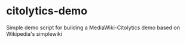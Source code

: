 # citolytics-demo
Simple demo script for building a MediaWiki-Citolytics demo based on Wikipedia's simplewiki
